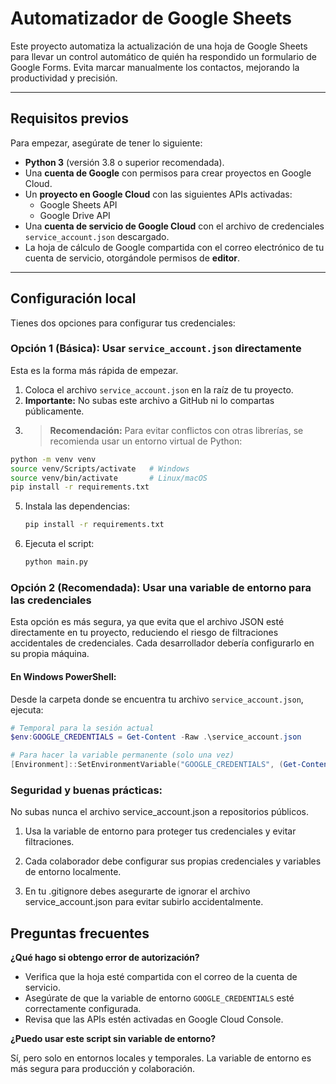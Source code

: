 # Automatizador de Google Sheets

Este proyecto automatiza la actualización de una hoja de Google Sheets para llevar un control automático de quién ha respondido un formulario de Google Forms. Evita marcar manualmente los contactos, mejorando la productividad y precisión.


---

## Requisitos previos

Para empezar, asegúrate de tener lo siguiente:

- **Python 3** (versión 3.8 o superior recomendada).  
- Una **cuenta de Google** con permisos para crear proyectos en Google Cloud.  
- Un **proyecto en Google Cloud** con las siguientes APIs activadas:  
  - Google Sheets API  
  - Google Drive API  
- Una **cuenta de servicio de Google Cloud** con el archivo de credenciales `service_account.json` descargado.  
- La hoja de cálculo de Google compartida con el correo electrónico de tu cuenta de servicio, otorgándole permisos de **editor**.

---

## Configuración local

Tienes dos opciones para configurar tus credenciales:

### Opción 1 (Básica): Usar `service_account.json` directamente

Esta es la forma más rápida de empezar.

1. Coloca el archivo `service_account.json` en la raíz de tu proyecto.  
2. **Importante:** No subas este archivo a GitHub ni lo compartas públicamente.
3. > **Recomendación:** Para evitar conflictos con otras librerías, se recomienda usar un entorno virtual de Python:

```bash
python -m venv venv
source venv/Scripts/activate   # Windows
source venv/bin/activate       # Linux/macOS
pip install -r requirements.txt
```
5. Instala las dependencias:

    ```bash
    pip install -r requirements.txt
    ```

6. Ejecuta el script:

    ```bash
    python main.py
    ```

### Opción 2 (Recomendada): Usar una variable de entorno para las credenciales

Esta opción es más segura, ya que evita que el archivo JSON esté directamente en tu proyecto, reduciendo el riesgo de filtraciones accidentales de credenciales. Cada desarrollador debería configurarlo en su propia máquina.

#### En Windows PowerShell:

Desde la carpeta donde se encuentra tu archivo `service_account.json`, ejecuta:

```powershell
# Temporal para la sesión actual
$env:GOOGLE_CREDENTIALS = Get-Content -Raw .\service_account.json

# Para hacer la variable permanente (solo una vez)
[Environment]::SetEnvironmentVariable("GOOGLE_CREDENTIALS", (Get-Content -Raw .\service_account.json), "User")

```
### Seguridad y buenas prácticas:
No subas nunca el archivo service_account.json a repositorios públicos.

1. Usa la variable de entorno para proteger tus credenciales y evitar filtraciones.

2. Cada colaborador debe configurar sus propias credenciales y variables de entorno localmente.

3. En tu .gitignore debes asegurarte de ignorar el archivo service_account.json para evitar subirlo accidentalmente.

## Preguntas frecuentes

**¿Qué hago si obtengo error de autorización?**

- Verifica que la hoja esté compartida con el correo de la cuenta de servicio.
- Asegúrate de que la variable de entorno `GOOGLE_CREDENTIALS` esté correctamente configurada.
- Revisa que las APIs estén activadas en Google Cloud Console.

**¿Puedo usar este script sin variable de entorno?**

Sí, pero solo en entornos locales y temporales. La variable de entorno es más segura para producción y colaboración.
